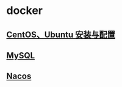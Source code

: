 # docker

## [CentOS、Ubuntu 安装与配置](Install-Configure.md)

## [MySQL](./MySQL.md)

## [Nacos](./Nacos.md)
